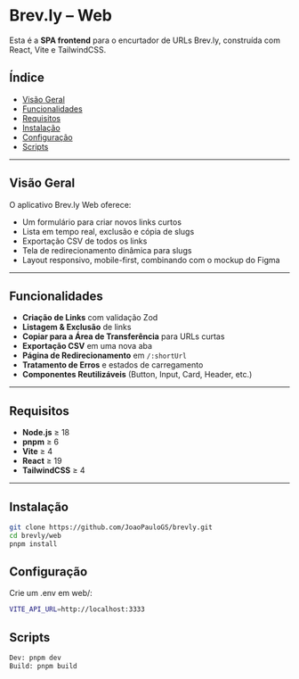 # Brev.ly – Web

Esta é a **SPA frontend** para o encurtador de URLs Brev.ly, construída com React, Vite e TailwindCSS.

## Índice

- [Visão Geral](#visão-geral)
- [Funcionalidades](#funcionalidades)
- [Requisitos](#requisitos)
- [Instalação](#instalação)
- [Configuração](#configuração)
- [Scripts](#scripts)

---

## Visão Geral

O aplicativo Brev.ly Web oferece:

- Um formulário para criar novos links curtos
- Lista em tempo real, exclusão e cópia de slugs
- Exportação CSV de todos os links
- Tela de redirecionamento dinâmica para slugs
- Layout responsivo, mobile-first, combinando com o mockup do Figma

---

## Funcionalidades

- **Criação de Links** com validação Zod
- **Listagem & Exclusão** de links
- **Copiar para a Área de Transferência** para URLs curtas
- **Exportação CSV** em uma nova aba
- **Página de Redirecionamento** em `/:shortUrl`
- **Tratamento de Erros** e estados de carregamento
- **Componentes Reutilizáveis** (Button, Input, Card, Header, etc.)

---

## Requisitos

- **Node.js** ≥ 18
- **pnpm** ≥ 6
- **Vite** ≥ 4
- **React** ≥ 19
- **TailwindCSS** ≥ 4

---

## Instalação

```bash
git clone https://github.com/JoaoPauloGS/brevly.git
cd brevly/web
pnpm install
```

## Configuração

Crie um .env em web/:

```bash
VITE_API_URL=http://localhost:3333
```

## Scripts

```bash
Dev: pnpm dev
Build: pnpm build
```
